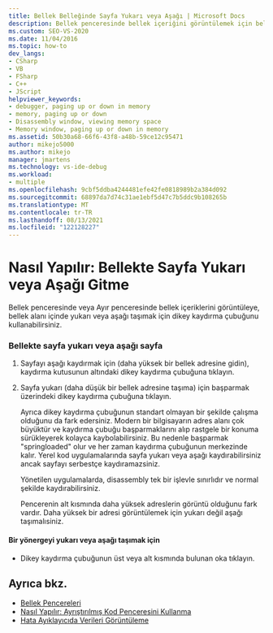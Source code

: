 ```yaml
---
title: Bellek Belleğinde Sayfa Yukarı veya Aşağı | Microsoft Docs
description: Bellek penceresinde bellek içeriğini görüntülemek için bellekte sayfa yukarı veya aşağı sayfalama veya bellekte hata ayıklama sırasında Farklı Visual Studio.
ms.custom: SEO-VS-2020
ms.date: 11/04/2016
ms.topic: how-to
dev_langs:
- CSharp
- VB
- FSharp
- C++
- JScript
helpviewer_keywords:
- debugger, paging up or down in memory
- memory, paging up or down
- Disassembly window, viewing memory space
- Memory window, paging up or down in memory
ms.assetid: 50b30a68-66f6-43f8-a48b-59ce12c95471
author: mikejo5000
ms.author: mikejo
manager: jmartens
ms.technology: vs-ide-debug
ms.workload:
- multiple
ms.openlocfilehash: 9cbf5ddba4244481efe42fe0818989b2a384d092
ms.sourcegitcommit: 68897da7d74c31ae1ebf5d47c7b5ddc9b108265b
ms.translationtype: MT
ms.contentlocale: tr-TR
ms.lasthandoff: 08/13/2021
ms.locfileid: "122128227"
---
```

# <a name="how-to-page-up-or-down-in-memory"></a>Nasıl Yapılır: Bellekte Sayfa Yukarı veya Aşağı Gitme

Bellek penceresinde veya Ayır  penceresinde bellek  içeriklerini görüntüleye, bellek alanı içinde yukarı veya aşağı taşımak için dikey kaydırma çubuğunu kullanabilirsiniz.

### <a name="to-page-up-or-down-in-memory"></a>Bellekte sayfa yukarı veya aşağı sayfa

1. Sayfayı aşağı kaydırmak için (daha yüksek bir bellek adresine gidin), kaydırma kutusunun altındaki dikey kaydırma çubuğuna tıklayın.

2. Sayfa yukarı (daha düşük bir bellek adresine taşıma) için başparmak üzerindeki dikey kaydırma çubuğuna tıklayın.

   Ayrıca dikey kaydırma çubuğunun standart olmayan bir şekilde çalışma olduğunu da fark edersiniz. Modern bir bilgisayarın adres alanı çok büyüktür ve kaydırma çubuğu başparmaklarını alıp rastgele bir konuma sürükleyerek kolayca kaybolabilirsiniz. Bu nedenle başparmak "springloaded" olur ve her zaman kaydırma çubuğunun merkezinde kalır. Yerel kod uygulamalarında sayfa yukarı veya aşağı kaydırabilirsiniz ancak sayfayı serbestçe kaydıramazsiniz.

   Yönetilen uygulamalarda, disassembly tek bir işlevle sınırlıdır ve normal şekilde kaydırabilirsiniz.

   Pencerenin alt kısmında daha yüksek adreslerin görüntü olduğunu fark vardır. Daha yüksek bir adresi görüntülemek için yukarı değil aşağı taşımalısiniz.

#### <a name="to-move-up-or-down-one-instruction"></a>Bir yönergeyi yukarı veya aşağı taşımak için

- Dikey kaydırma çubuğunun üst veya alt kısmında bulunan oka tıklayın.

## <a name="see-also"></a>Ayrıca bkz.
- [Bellek Pencereleri](../debugger/memory-windows.md)
- [Nasıl Yapılır: Ayrıştırılmış Kod Penceresini Kullanma](../debugger/how-to-use-the-disassembly-window.md)
- [Hata Ayıklayıcıda Verileri Görüntüleme](../debugger/viewing-data-in-the-debugger.md)